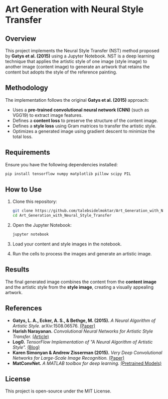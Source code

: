 # Art Generation with Neural Style Transfer

## Overview
This project implements the Neural Style Transfer (NST) method proposed by **Gatys et al. (2015)** using a Jupyter Notebook. NST is a deep learning technique that applies the artistic style of one image (style image) to another image (content image) to generate an artwork that retains the content but adopts the style of the reference painting.

## Methodology
The implementation follows the original **Gatys et al. (2015)** approach:
- Uses a **pre-trained convolutional neural network (CNN)** (such as VGG19) to extract image features.
- Defines a **content loss** to preserve the structure of the content image.
- Defines a **style loss** using Gram matrices to transfer the artistic style.
- Optimizes a generated image using gradient descent to minimize the total loss.

## Requirements
Ensure you have the following dependencies installed:

```bash
pip install tensorflow numpy matplotlib pillow scipy PIL 
```

## How to Use
1. Clone this repository:

   ```bash
   git clone https://github.com/talebsidelmoktar/Art_Generation_with_Neural_Style_Transfer.git
   cd Art_Generation_with_Neural_Style_Transfer
   ```

2. Open the Jupyter Notebook:

   ```bash
   jupyter notebook
   ```

3. Load your content and style images in the notebook.
4. Run the cells to process the images and generate an artistic image.

## Results
The final generated image combines the content from the **content image** and the artistic style from the **style image**, creating a visually appealing artwork.

## References
- **Gatys, L. A., Ecker, A. S., & Bethge, M. (2015).** *A Neural Algorithm of Artistic Style.* arXiv:1508.06576. [(Paper)](https://arxiv.org/abs/1508.06576)
- **Harish Narayanan.** *Convolutional Neural Networks for Artistic Style Transfer.* [(Article)](https://harishnarayanan.org/writing/artistic-style-transfer/)
- **Log0.** *TensorFlow Implementation of "A Neural Algorithm of Artistic Style".* [(Blog)](https://www.chioka.in/tensorflow-implementation-neural-algorithm-of-artistic-style)
- **Karen Simonyan & Andrew Zisserman (2015).** *Very Deep Convolutional Networks for Large-Scale Image Recognition.* [(Paper)](https://arxiv.org/pdf/1409.1556)
- **MatConvNet.** *A MATLAB toolbox for deep learning.* [(Pretrained Models)](https://www.vlfeat.org/matconvnet/pretrained/)

## License
This project is open-source under the MIT License.

